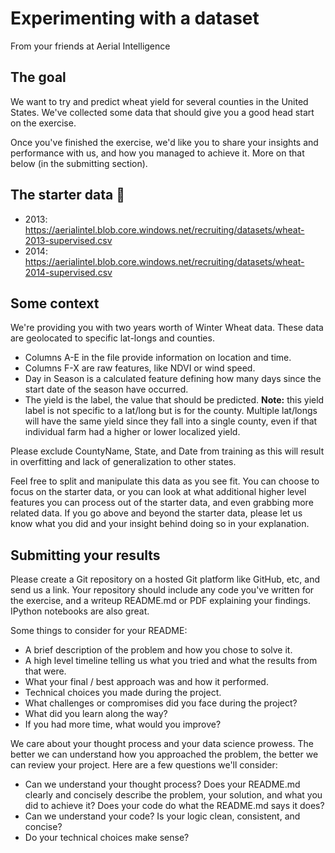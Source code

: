 # Experimenting with a dataset
From your friends at Aerial Intelligence

## The goal
We want to try and predict wheat yield for several counties in the United States. We've collected some data that should give you a good head start on the exercise.

Once you've finished the exercise, we'd like you to share your insights and performance with us, and how you managed to achieve it. More on that below (in the submitting section).

## The starter data :rocket:
- 2013: https://aerialintel.blob.core.windows.net/recruiting/datasets/wheat-2013-supervised.csv
- 2014: https://aerialintel.blob.core.windows.net/recruiting/datasets/wheat-2014-supervised.csv

## Some context
We're providing you with two years worth of Winter Wheat data. These data are geolocated to specific lat-longs and counties.

- Columns A-E in the file provide information on location and time. 
- Columns F-X are raw features, like NDVI or wind speed. 
- Day in Season is a calculated feature defining how many days since the start date of the season have occurred. 
- The yield is the label, the value that should be predicted.
    **Note:** this yield label is not specific to a lat/long but is for the county. Multiple lat/longs will have the same yield since they fall into a single county, even if that individual farm had a higher or lower localized yield. 

Please exclude CountyName, State, and Date from training as this will result in overfitting and lack of generalization to other states. 

Feel free to split and manipulate this data as you see fit. You can choose to focus on the starter data, or you can look at what additional higher level features you can process out of the starter data, and even grabbing more related data. If you go above and beyond the starter data, please let us know what you did and your insight behind doing so in your explanation.

## Submitting your results

Please create a Git repository on a hosted Git platform like GitHub, etc, and send us a link. Your repository should include any code you've written for the exercise, and a writeup README.md or PDF explaining your findings. IPython notebooks are also great.

Some things to consider for your README:
- A brief description of the problem and how you chose to solve it.
- A high level timeline telling us what you tried and what the results from that were.
- What your final / best approach was and how it performed.
- Technical choices you made during the project.
- What challenges or compromises did you face during the project?
- What did you learn along the way?
- If you had more time, what would you improve?

We care about your thought process and your data science prowess. The better we can understand how you approached the problem, the better we can review your project. Here are a few questions we'll consider:
- Can we understand your thought process? Does your README.md clearly and concisely describe the problem, your solution, and what you did to achieve it? Does your code do what the README.md says it does?
- Can we understand your code? Is your logic clean, consistent, and concise?
- Do your technical choices make sense?
